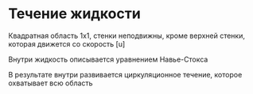 # Течение жидкости

Квадратная область 1х1, стенки неподвижны, кроме верхней стенки, которая движется со скорость [u]

Внутри жидкость описывается уравнением Навье-Стокса

В результате внутри развивается циркуляционное течение, которое охватывает всю область

